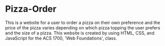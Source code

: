 # Pizza-Order
This is a website for a user to order a pizza on their own preference and the price of the pizza varies depending on which pizza topping the user prefers and the size of a pizza. This website is created by using HTML, CSS, and JavaScript for the ACS 1700, 'Web Foundations', class.
